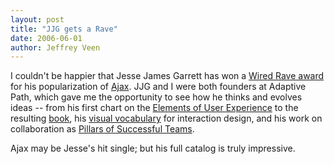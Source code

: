 ```yaml
--- 
layout: post
title: "JJG gets a Rave"
date: 2006-06-01
author: Jeffrey Veen
---
```

I couldn't be happier that Jesse James Garrett has won a <a href="http://raveawards.com/">Wired Rave award</a> for his popularization of <a href="http://adaptivepath.com/publications/essays/archives/000385.php">Ajax</a>. JJG and I were both founders at Adaptive Path, which gave me the opportunity to see how he thinks and evolves ideas -- from his first chart on the <a href="http://www.jjg.net/elements/pdf/elements.pdf">Elements of User Experience</a> to the resulting <a href="http://www.jjg.net/elements/">book</a>, his <a href="http://www.jjg.net/ia/visvocab/">visual vocabulary</a> for interaction design, and his work on collaboration as <a href="http://www.adaptivepath.com/publications/essays/archives/000242.php">Pillars of Successful Teams</a>.

Ajax may be Jesse's hit single; but his full catalog is truly impressive. 
&#8203;